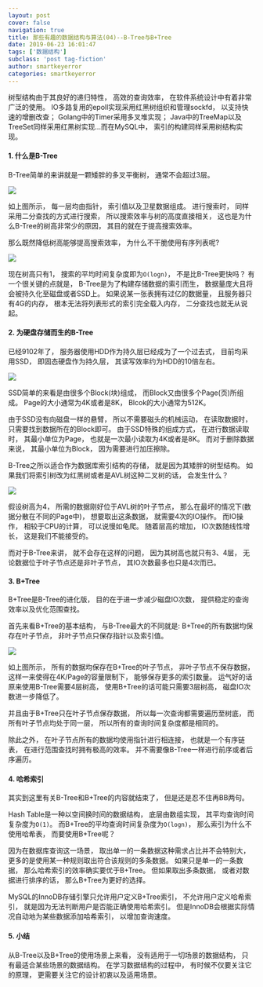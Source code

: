 ```yaml
---
layout: post
cover: false
navigation: true
title: 那些有趣的数据结构与算法(04)--B-Tree与B+Tree
date: 2019-06-23 16:01:47
tags: ['数据结构']
subclass: 'post tag-fiction'
author: smartkeyerror
categories: smartkeyerror
---
```


树型结构由于其良好的递归特性， 高效的查询效率， 在软件系统设计中有着非常广泛的使用。 IO多路复用的epoll实现采用红黑树组织和管理sockfd， 以支持快速的增删改查； Golang中的Timer采用多叉堆实现； Java中的TreeMap以及TreeSet同样采用红黑树实现...而在MySQL中， 索引的构建同样采用树结构实现。

<!---more--->

#### 1. 什么是B-Tree
B-Tree简单的来讲就是一颗矮胖的多叉平衡树， 通常不会超过3层。

![](https://smartkeyerror.oss-cn-shenzhen.aliyuncs.com/Blog/index/B-Tree.png)

如上图所示， 每一层均由指针， 索引值以及卫星数据组成。 进行搜索时， 同样采用二分查找的方式进行搜索， 所以搜索效率与树的高度直接相关， 这也是为什么B-Tree的树高非常少的原因， 其目的就在于提高搜索效率。

那么既然降低树高能够提高搜索效率， 为什么不干脆使用有序列表呢?

![](https://smartkeyerror.oss-cn-shenzhen.aliyuncs.com/Blog/index/sorted-list.png)

现在树高只有1， 搜索的平均时间复杂度即为`O(logn)`， 不是比B-Tree更快吗？ 有一个很关键的点就是， B-Tree是为了构建存储数据的索引而生， 数据量庞大且将会被持久化至磁盘或者SSD上。 如果说某一张表拥有过亿的数据量， 且服务器只有4G的内存， 根本无法将列表形式的索引完全载入内存， 二分查找也就无从说起。


#### 2. 为硬盘存储而生的B-Tree
已经9102年了， 服务器使用HDD作为持久层已经成为了一个过去式， 目前均采用SSD， 即固态硬盘作为持久层， 其读写效率约为HDD的10倍左右。

![](https://smartkeyerror.oss-cn-shenzhen.aliyuncs.com/Blog/index/ssd-block.png)

SSD简单的来看是由很多个Block(块)组成， 而Block又由很多个Page(页)所组成。 Page的大小通常为4K或者是8K， Blcok的大小通常为512K。

由于SSD没有向磁盘一样的悬臂， 所以不需要磁头的机械运动， 在读取数据时， 只需要找到数据所在的Block即可。 由于SSD特殊的组成方式， 在进行数据读取时， 其最小单位为Page， 也就是一次最小读取为4K或者是8K。 而对于删除数据来说， 其最小单位为Block， 因为需要进行加压擦除。

B-Tree之所以适合作为数据库索引结构的存储， 就是因为其矮胖的树型结构。 如果我们将索引树改为红黑树或者是AVL树这种二叉树的话， 会发生什么？

![](https://smartkeyerror.oss-cn-shenzhen.aliyuncs.com/Blog/index/AVL-IO.png)

假设树高为4， 所需的数据刚好位于AVL树的叶子节点， 那么在最坏的情况下(数据分散在不同的Page中)， 想要取出这条数据， 就需要4次的IO操作。 而IO操作， 相较于CPU的计算， 可以说慢如龟爬。 随着层高的增加， IO次数随线性增长， 这是我们不能接受的。

而对于B-Tree来讲， 就不会存在这样的问题， 因为其树高也就只有3、4层， 无论数据位于叶子节点还是非叶子节点， 其IO次数最多也只是4次而已。

#### 3. B+Tree
B+Tree是B-Tree的进化版， 目的在于进一步减少磁盘IO次数， 提供稳定的查询效率以及优化范围查找。

首先来看B+Tree的基本结构， 与B-Tree最大的不同就是: B+Tree的所有数据均保存在叶子节点， 非叶子节点只保存指针以及索引值。

![](https://smartkeyerror.oss-cn-shenzhen.aliyuncs.com/Blog/index/Tree.png)

如上图所示， 所有的数据均保存在B+Tree的叶子节点， 非叶子节点不保存数据， 这样一来使得在4K/Page的容量限制下， 能够保存更多的索引数量。 运气好的话原来使用B-Tree需要4层树高， 使用B+Tree的话可能只需要3层树高， 磁盘IO次数进一步降低了。

并且由于B+Tree只在叶子节点保存数据， 所以每一次查询都需要遍历至树底， 而所有叶子节点均处于同一层， 所以所有的查询时间复杂度都是相同的。

除此之外， 在叶子节点所有的数据均使用指针进行相连接， 也就是一个有序链表， 在进行范围查找时拥有极高的效率。 并不需要像B-Tree一样进行前序或者后序遍历。

#### 4. 哈希索引
其实到这里有关B-Tree和B+Tree的内容就结束了， 但是还是忍不住再BB两句。

Hash Table是一种以空间换时间的数据结构， 底层由数组实现， 其平均查询时间复杂度为`O(1)`。 而B+Tree的平均查询时间复杂度为`O(logn)`， 那么索引为什么不使用哈希表， 而要使用B+Tree呢？

因为在数据库查询这一场景， 取出单一的一条数据这种需求占比并不会特别大， 更多的是使用某一种规则取出符合该规则的多条数据。 如果只是单一的一条数据， 那么哈希索引的效率确实要优于B+Tree。 但如果取出多条数据， 或者对数据进行排序的话， 那么B+Tree为更好的选择。

MySQL的InnoDB存储引擎只允许用户定义B+Tree索引， 不允许用户定义哈希索引， 就是因为无法判断用户是否能正确使用哈希索引。 但是InnoDB会根据实际情况自动地为某些数据添加哈希索引， 以增加查询速度。


#### 5. 小结
从B-Tree以及B+Tree的使用场景上来看， 没有适用于一切场景的数据结构， 只有最适合某些场景的数据结构。 在学习数据结构的过程中， 有时候不仅要关注它的原理， 更需要关注它的设计初衷以及适用场景。